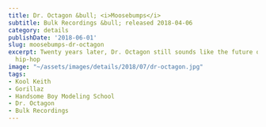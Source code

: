 ```yaml
---
title: Dr. Octagon &bull; <i>Moosebumps</i>
subtitle: Bulk Recordings &bull; released 2018-04-06
category: details
publishDate: '2018-06-01'
slug: moosebumps-dr-octagon
excerpt: Twenty years later, Dr. Octagon still sounds like the future of intelligent-slash-weird
  hip-hop
image: "~/assets/images/details/2018/07/dr-octagon.jpg"
tags:
- Kool Keith
- Gorillaz
- Handsome Boy Modeling School
- Dr. Octagon
- Bulk Recordings
---
```


